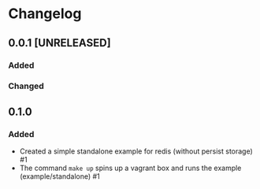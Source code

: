 # Changelog

## 0.0.1 [UNRELEASED]

### Added

### Changed


## 0.1.0 

### Added
- Created a simple standalone example for redis (without persist storage) #1 
- The command `make up` spins up a vagrant box and runs the example (example/standalone) #1 



